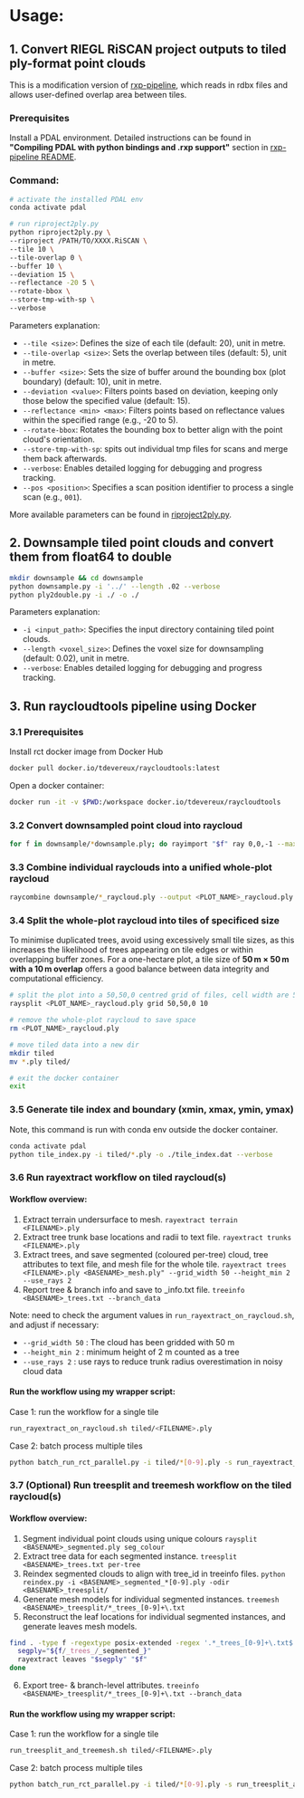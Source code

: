# Usage:

## 1. Convert RIEGL RiSCAN project outputs to tiled ply-format point clouds

This is a modification version of [rxp-pipeline](https://github.com/philwilkes/rxp-pipeline), which reads in rdbx files and allows user-defined overlap area between tiles.
### Prerequisites
Install a PDAL environment. Detailed instructions can be found in **"Compiling PDAL with python bindings and .rxp support"** section in [rxp-pipeline README](https://github.com/philwilkes/rxp-pipeline/blob/main/README.md).

### Command:
```bash
# activate the installed PDAL env
conda activate pdal

# run riproject2ply.py
python riproject2ply.py \
--riproject /PATH/TO/XXXX.RiSCAN \
--tile 10 \
--tile-overlap 0 \
--buffer 10 \
--deviation 15 \
--reflectance -20 5 \
--rotate-bbox \
--store-tmp-with-sp \
--verbose 
```

Parameters explanation:
- `--tile <size>`: Defines the size of each tile (default: 20), unit in metre.
- `--tile-overlap <size>`: Sets the overlap between tiles (default: 5), unit in metre.
- `--buffer <size>`: Sets the size of buffer around the bounding box (plot boundary) (default: 10), unit in metre.
- `--deviation <value>`: Filters points based on deviation, keeping only those below the specified value (default: 15).
- `--reflectance <min> <max>`: Filters points based on reflectance values within the specified range (e.g., -20 to 5).
- `--rotate-bbox`: Rotates the bounding box to better align with the point cloud's orientation.
- `--store-tmp-with-sp`: spits out individual tmp files for scans and merge them back afterwards.
- `--verbose`: Enables detailed logging for debugging and progress tracking.
- `--pos <position>`: Specifies a scan position identifier to process a single scan (e.g., `001`).

More available parameters can be found in [riproject2ply.py](https://github.com/wanxinyang/rct-pipeline/blob/main/riproject2ply.py).


## 2. Downsample tiled point clouds and convert them from float64 to double

```bash
mkdir downsample && cd downsample
python downsample.py -i '../' --length .02 --verbose
python ply2double.py -i ./ -o ./
```

Parameters explanation:
- `-i <input_path>`: Specifies the input directory containing tiled point clouds.
- `--length <voxel_size>`: Defines the voxel size for downsampling (default: 0.02), unit in metre.
- `--verbose`: Enables detailed logging for debugging and progress tracking.


## 3. Run raycloudtools pipeline using Docker

### 3.1 Prerequisites
Install rct docker image from Docker Hub
```bash
docker pull docker.io/tdevereux/raycloudtools:latest
```

Open a docker container:
```bash
docker run -it -v $PWD:/workspace docker.io/tdevereux/raycloudtools
```


### 3.2 Convert downsampled point cloud into raycloud
```bash
for f in downsample/*downsample.ply; do rayimport "$f" ray 0,0,-1 --max_intensity 0; done
```


### 3.3 Combine individual rayclouds into a unified whole-plot raycloud 
```bash
raycombine downsample/*_raycloud.ply --output <PLOT_NAME>_raycloud.ply
```


### 3.4 Split the whole-plot raycloud into tiles of specificed size
To minimise duplicated trees, avoid using excessively small tile sizes, as this increases the likelihood of trees appearing on tile edges or within overlapping buffer zones. For a one-hectare plot, a tile size of **50 m × 50 m with a 10 m overlap** offers a good balance between data integrity and computational efficiency.
```bash
# split the plot into a 50,50,0 centred grid of files, cell width are 50 m in x and y, 0 in z, with a 10 m overlap between cells 
raysplit <PLOT_NAME>_raycloud.ply grid 50,50,0 10

# remove the whole-plot raycloud to save space
rm <PLOT_NAME>_raycloud.ply

# move tiled data into a new dir
mkdir tiled 
mv *.ply tiled/

# exit the docker container
exit
```


### 3.5 Generate tile index and boundary (xmin, xmax, ymin, ymax)
Note, this command is run with conda env outside the docker container.
```bash
conda activate pdal
python tile_index.py -i tiled/*.ply -o ./tile_index.dat --verbose
```


### 3.6 Run rayextract workflow on tiled raycloud(s)
#### Workflow overview:
1. Extract terrain undersurface to mesh. 
`rayextract terrain <FILENAME>.ply`
2. Extract tree trunk base locations and radii to text file.
`rayextract trunks <FILENAME>.ply`
3. Extract trees, and save segmented (coloured per-tree) cloud, tree attributes to text file, and mesh file for the whole tile.
`rayextract trees <FILENAME>.ply <BASENAME>_mesh.ply" --grid_width 50 --height_min 2 --use_rays 2`
4. Report tree & branch info and save to _info.txt file.
`treeinfo <BASENAME>_trees.txt --branch_data`


Note: need to check the argument values in `run_rayextract_on_raycloud.sh`, and adjust if necessary:
- `--grid_width 50` : The cloud has been gridded with 50 m
- `--height_min 2` : minimum height of 2 m counted as a tree
- `--use_rays 2` : use rays to reduce trunk radius overestimation in noisy cloud data


#### Run the workflow using my wrapper script:
Case 1: run the workflow for a single tile
```bash
run_rayextract_on_raycloud.sh tiled/<FILENAME>.ply
```

Case 2: batch process multiple tiles
```bash
python batch_run_rct_parallel.py -i tiled/*[0-9].ply -s run_rayextract_on_raycloud.sh
```

### 3.7 (Optional) Run treesplit and treemesh workflow on the tiled raycloud(s)
#### Workflow overview:
1. Segment individual point clouds using unique colours
`raysplit <BASENAME>_segmented.ply seg_colour`
2. Extract tree data for each segmented instance.
`treesplit <BASENAME>_trees.txt per-tree`
3. Reindex segmented clouds to align with tree_id in treeinfo files.
`python reindex.py -i <BASENAME>_segmented_*[0-9].ply -odir <BASENAME>_treesplit/`
4. Generate mesh models for individual segmented instances.
`treemesh <BASENAME>_treesplit/*_trees_[0-9]+\.txt`
5. Reconstruct the leaf locations for individual segmented instances, and generate leaves mesh models.
```bash
find . -type f -regextype posix-extended -regex '.*_trees_[0-9]+\.txt$' | while read -r f; do
  segply="${f/_trees_/_segmented_}"
  rayextract leaves "$segply" "$f"
done
```
6. Export tree- & branch-level attributes.
`treeinfo <BASENAME>_treesplit/*_trees_[0-9]+\.txt --branch_data`


#### Run the workflow using my wrapper script:
Case 1: run the workflow for a single tile
```bash
run_treesplit_and_treemesh.sh tiled/<FILENAME>.ply
```

Case 2: batch process multiple tiles
```bash
python batch_run_rct_parallel.py -i tiled/*[0-9].ply -s run_treesplit_and_treemesh.sh
```
